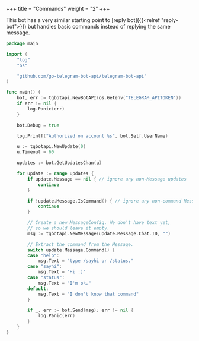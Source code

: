 +++
title = "Commands"
weight = "2"
+++

This bot has a very similar starting point to [reply bot]({{<relref "reply-bot">}})
but handles basic commands instead of replying the same message.

```go
package main

import (
	"log"
	"os"

	"github.com/go-telegram-bot-api/telegram-bot-api"
)

func main() {
	bot, err := tgbotapi.NewBotAPI(os.Getenv("TELEGRAM_APITOKEN"))
	if err != nil {
		log.Panic(err)
	}

	bot.Debug = true

	log.Printf("Authorized on account %s", bot.Self.UserName)

	u := tgbotapi.NewUpdate(0)
	u.Timeout = 60

	updates := bot.GetUpdatesChan(u)

	for update := range updates {
		if update.Message == nil { // ignore any non-Message updates
			continue
		}

		if !update.Message.IsCommand() { // ignore any non-command Messages
			continue
		}

		// Create a new MessageConfig. We don't have text yet,
		// so we should leave it empty.
		msg := tgbotapi.NewMessage(update.Message.Chat.ID, "")

		// Extract the command from the Message.
		switch update.Message.Command() {
		case "help":
			msg.Text = "type /sayhi or /status."
		case "sayhi":
			msg.Text = "Hi :)"
		case "status":
			msg.Text = "I'm ok."
		default:
			msg.Text = "I don't know that command"
		}

		if _, err := bot.Send(msg); err != nil {
			log.Panic(err)
		}
	}
}
```
